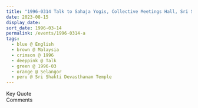 ```yaml
---
title: "1996-0314 Talk to Sahaja Yogis, Collective Meetings Hall, Sri Śhakti Devasthanam Temple, 45700 Bukit Rotan, Selangor, Malaysia"
date: 2023-08-15
display_date: 
sort_date: 1996-03-14
permalink: /events/1996-0314-a
tags:
  - blue @ English
  - brown @ Malaysia
  - crimson @ 1996
  - deeppink @ Talk
  - green @ 1996-03
  - orange @ Selangor
  - peru @ Sri Shakti Devasthanam Temple
---
```


<wave-list>
  <list-title color="green" width="75">Key Quote</list-title>
  <list-item color="BlanchedAlmond"  width="200"></list-item>
  <list-item color="Lavender"></list-item>
  <list-item color="BlanchedAlmond"></list-item>
</wave-list>

<br>

<wave-list>
  <list-title color="green" width="75">Comments</list-title>
  <list-item color="BlanchedAlmond"  width="200"></list-item>
  <list-item color="Lavender"></list-item>
  <list-item color="BlanchedAlmond"></list-item>
</wave-list>